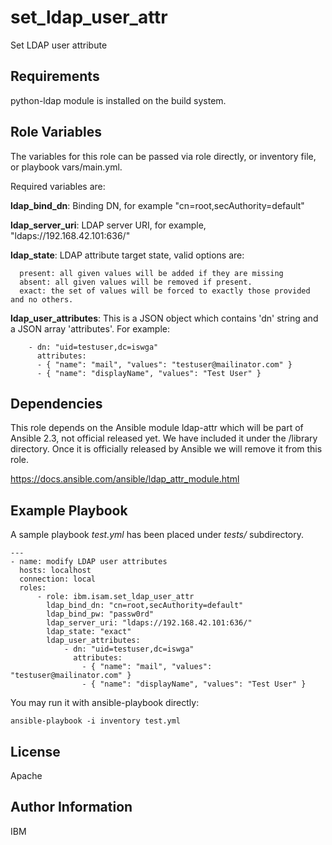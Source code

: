 
set_ldap_user_attr
=========

Set LDAP user attribute

Requirements
------------

python-ldap module is installed on the build system.

Role Variables
--------------

The variables for this role can be passed via role directly, or inventory file, or playbook vars/main.yml.

Required variables are:

**ldap_bind_dn**: Binding DN, for example "cn=root,secAuthority=default"


**ldap_server_uri**: LDAP server URI, for example, "ldaps://192.168.42.101:636/"

**ldap_state**: LDAP attribute target state, valid options are:
```
  present: all given values will be added if they are missing
  absent: all given values will be removed if present.
  exact: the set of values will be forced to exactly those provided and no others.
```

**ldap_user_attributes**: This is a JSON object which contains 'dn' string and a JSON array 'attributes'. For example:
```
    - dn: "uid=testuser,dc=iswga"
      attributes:
      - { "name": "mail", "values": "testuser@mailinator.com" }
      - { "name": "displayName", "values": "Test User" }
```


Dependencies
------------

This role depends on the Ansible module ldap-attr which will be part of Ansible 2.3, not official released yet. We have included it under the /library directory. Once it is officially released by Ansible we will remove it from this role.

https://docs.ansible.com/ansible/ldap_attr_module.html

Example Playbook
----------------

A sample playbook *test.yml* has been placed under *tests/* subdirectory.

```
---
- name: modify LDAP user attributes
  hosts: localhost
  connection: local
  roles:
      - role: ibm.isam.set_ldap_user_attr
        ldap_bind_dn: "cn=root,secAuthority=default"
        ldap_bind_pw: "passw0rd"
        ldap_server_uri: "ldaps://192.168.42.101:636/"
        ldap_state: "exact"
        ldap_user_attributes:
            - dn: "uid=testuser,dc=iswga"
              attributes:
                - { "name": "mail", "values": "testuser@mailinator.com" }
                - { "name": "displayName", "values": "Test User" }
```

You may run it with ansible-playbook directly:

```
ansible-playbook -i inventory test.yml
```

License
-------

Apache


Author Information
------------------

IBM
